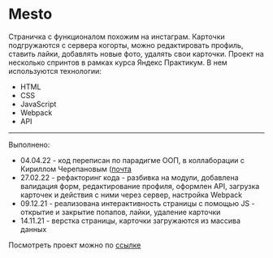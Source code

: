 # Mesto


Страничка с функционалом похожим на инстаграм. Карточки подгружаются с сервера когорты, можно редактировать профиль, ставить лайки, добавлять новые фото, удалять свои карточки. Проект на несколько спринтов в рамках курса Яндекс Практикум. В нем используются технологии:

* HTML
* CSS
* JavaScript
* Webpack
* API

---
Выполнено:

* 04.04.22 - код переписан по парадигме ООП, в коллаборации с Кириллом Черепановым ([почта](tcherepanov.kir@yandex.ru) 
* 27.02.22 - рефакторинг кода - разбивка на модули, добавлена валидация форм, редактирование профиля, оформлен API, загрузка карточек и действия с ними через сервер, настройка Webpack
* 09.12.21 - реализована интерактивность страницы с помощью JS - открытие и закрытие попапов, лайки, удаление карточки
* 14.11.21 - верстка страницы, карточки загружаются из массива данных

Посмотреть проект можно по [ссылке](https://akvela.github.io/mesto-project/)